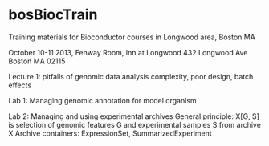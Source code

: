 bosBiocTrain
============

Training materials for Bioconductor courses in Longwood area, Boston MA

October 10-11 2013, Fenway Room, Inn at Longwood
432 Longwood Ave Boston MA 02115

Lecture 1: pitfalls of genomic data analysis
  complexity, poor design, batch effects

Lab 1: Managing genomic annotation for model organism

Lab 2: Managing and using experimental archives
  General principle: X[G, S] is selection of genomic features G
    and experimental samples S from archive X
  Archive containers: ExpressionSet, SummarizedExperiment
